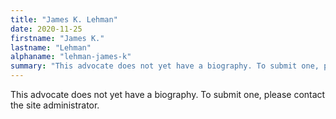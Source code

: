 ```yaml
---
title: "James K. Lehman"
date: 2020-11-25
firstname: "James K."
lastname: "Lehman"
alphaname: "lehman-james-k"
summary: "This advocate does not yet have a biography. To submit one, please contact the site administrator."
---
```

This advocate does not yet have a biography. To submit one, please contact the site administrator.

